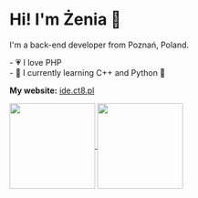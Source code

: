 # Hi! I'm Żenia 👋

I'm a back-end developer from Poznań, Poland.

<p>
  - 💗 I love PHP 
  <br>
  - 🌴 I currently learning C++ and Python 🐍
</p>

<b>My website:</b> <a href="https://ide.ct8.pl">ide.ct8.pl</a>

<a href="https://github.com/zhenias/zhenias">
  <img height=150 align="center" src="https://github-readme-stats.vercel.app/api?username=zhenias" />
</a>
<a href="https://github.com/zhenias/zhenias">
  <img height=150 align="center" src="https://github-readme-stats.vercel.app/api/top-langs?username=zhenias&layout=compact&langs_count=8&card_width=320" />
</a>
